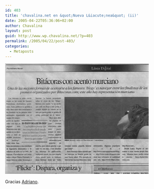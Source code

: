 ```yaml
---
id: 403
title: 'chavalina.net en &quot;Nueva L&iacute;nea&quot; (ii)'
date: 2005-04-22T05:36:06+02:00
author: Chavalina
layout: post
guid: http://www.wp.chavalina.net/?p=403
permalink: /2005/04/22/post-403/
categories:
  - Metaposts
---
```

<p class="imgcentro">
  <a href="http://www.chavalina.net/imagenes/fotos/originales/lineadigital.jpg" target="_blank"><img src="/imagenes/fotos/lineadigital.jpg" alt="Chavalina. Diario en el diario Nueva Linea" /></a>
</p>

Gracias <a href="http://www.diariodeunjabali.com" target="_blank">Adriano</a>.